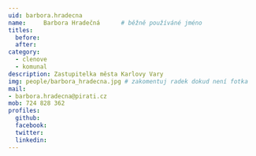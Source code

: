 ```yaml
---
uid: barbora.hradecna
name:     Barbora Hradečná  	# běžně používáné jméno
titles:
  before:
  after:
category:
  - clenove
  - komunal
description: Zastupitelka města Karlovy Vary
img: people/barbora_hradecna.jpg # zakomentuj radek dokud není fotka
mail:
- barbora.hradecna@pirati.cz
mob: 724 828 362
profiles:
  github:
  facebook:
  twitter:
  linkedin:
---
```


